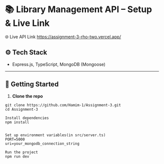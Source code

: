 # 📚 Library Management API – Setup & Live Link

🌐 Live API Link
https://assignment-3-rho-two.vercel.app/

## ⚙️ Tech Stack

- Express.js, TypeScript, MongoDB (Mongoose)

---

## 🚀 Getting Started

1. **Clone the repo**

```
git clone https://github.com/Hamim-1/Assignment-3.git
cd Assignment-3

Install dependencies
npm install


Set up environment variables(in src/server.ts)
PORT=5000
uri=your_mongodb_connection_string

Run the project
npm run dev
